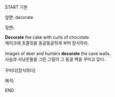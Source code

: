 START
기본

앞면:
decorate


뒷면:
<div><strong>Decorate</strong> the cake with curls of chocolate. </div><div>케이크에 초콜릿을 동글동글하게 부어 장식하라.<br><br><div>Images of deer and hunters <strong>decorate</strong> the cave walls. </div><div>사슴과 사냥꾼들을 그린 그림이 그 동굴 벽을 꾸미고 있다.<br><br>꾸미다[장식하다]</div></div>


해석:

END